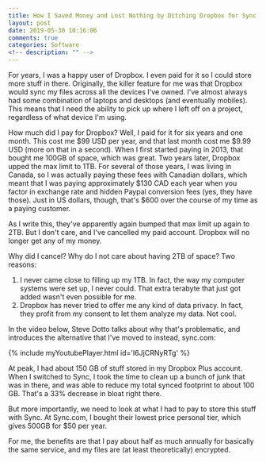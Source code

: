 ```yaml
---
title: How I Saved Money and Lost Nothing by Ditching Dropbox for Sync.com
layout: post
date: 2019-05-30 10:16:06 
comments: true
categories: Software
<!-- description: "" -->
---
```


For years, I was a happy user of Dropbox. I even paid for it so I could store more stuff in there. Originally, the killer feature for me was that Dropbox would sync my files across all the devices I've owned. I've almost always had some combination of laptops and desktops (and eventually mobiles). This means that I need the ability to pick up where I left off on a project, regardless of what device I'm using.

How much did I pay for Dropbox? Well, I paid for it for six years and one month. This cost me $99 USD per year, and that last month cost me $9.99 USD (more on that in a second). When I first started paying in 2013, that bought me 100GB of space, which was great. Two years later, Dropbox upped the max limit to 1TB. For several of those years, I was living in Canada, so I was actually paying these fees with Canadian dollars, which meant that I was paying approximately $130 CAD each year when you factor in exchange rate and hidden Paypal conversion fees (yes, they have those). Just in US dollars, though, that's $600 over the course of my time as a paying customer.

<!-- TODO: Decide if explaining the $10 transition cost is significant -->

As I write this, they've apparently again bumped that max limit up again to 2TB. But I don't care, and I've cancelled my paid account. Dropbox will no longer get any of my money.

Why did I cancel? Why do I not care about having 2TB of space? Two reasons:

1. I never came close to filling up my 1TB. In fact, the way my computer systems were set up, I never could. That extra terabyte that just got added wasn't even possible for me.
2. Dropbox has never tried to offer me any kind of data privacy. In fact, they profit from my consent to let them analyze my data. Not cool.

In the video below, Steve Dotto talks about why that's problematic, and introduces the alternative that I've moved to instead, sync.com:

{% include myYoutubePlayer.html id='I6JjCRNyRTg' %}

<!--
 	- "How Secure Is It?" Hmm...
	- Demo
 -->

At peak, I had about 150 GB of stuff stored in my Dropbox Plus account. When I switched to Sync, I took the time to clean up a bunch of junk that was in there, and was able to reduce my total synced footprint to about 100 GB. That's a 33% decrease in bloat right there.

But more importantly, we need to look at what I had to pay to store this stuff with Sync. At Sync.com, I bought their lowest price personal tier, which gives 500GB for $50 per year. 

<!-- Do a spreadsheet -->

For me, the benefits are that I pay about half as much annually for basically the same service, and my files are (at least theoretically) encrypted. 

<!-- TODO: Is this convo relevant? 
	https://twitter.com/dtjohnso/status/1067803090676535296
-->